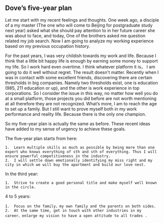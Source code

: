 ## Dove’s five-year plan

Let me start with my recent feelings and thoughts. One week ago, a disciple of a my master (The one who will come to Beijing for postgraduate study next year) asked what she should pay attention to in her future career she was about to face, and today, One of the brothers asked me question related my job search. Now I am going to analyze my working experience based on my previous occupation history.
 
For the past years, I was very childish towards my work and life. Because I think that a little bit happy life is enough by earning some money to support my life. So I work hard even overtime. I think whatever platform it is， I am going to do it well without regret. The result doesn't matter. Recently when I was in contact with some excellent friends, discovering there are certain thresholds in  big companies. Namely two thresholds exist, one is education (985, 211 education or up), and the other is work experience in top corporations. So I consider the issue in this way, no matter how well you do at a small platform, those projects you did before are not worth mentioning at all therefore they are not recognized. What’s more, I am to reach the age to set up a family. But I still want to prove myself both in my work performance and reality life. Because there is the only one champion.  

So my five-year plan is actually the same as before. These recent ideas have added to my sense of urgency to achieve these goals.

The five-year plan starts from here:

	1.	Learn multiple skills as much as possible by being more than one expert who knows everything of sth and sth of everything. Thus I will ensure powerful competitiveness in the industry.
	2.	I will settle down emotionally identifying my miss right and my city in which we will buy the apartment and build our love nest.
 
In the third year:

	1.	Strive to create a good personal title and make myself well known in the circle.

4 to 5 years:

	1.	Focus on the family，my own family and the parents on both sides.
	2.	At the same time, get in touch with other industries in my career、enlarge my vision to have a open attitude to all trades . 
